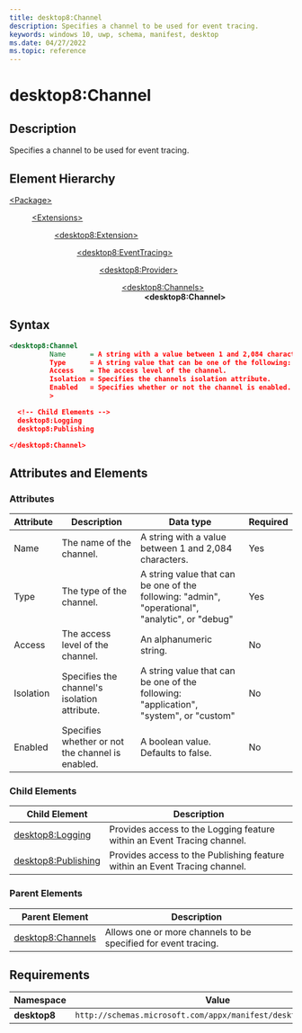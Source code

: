 ```yaml
---
title: desktop8:Channel
description: Specifies a channel to be used for event tracing.
keywords: windows 10, uwp, schema, manifest, desktop
ms.date: 04/27/2022
ms.topic: reference
---
```


# desktop8:Channel

## Description

Specifies a channel to be used for event tracing.

## Element Hierarchy

<dl>
<dt><a href="element-package.md">&lt;Package&gt;</a></dt>
<dd>
<dl>
<dt><a href="element-extensions.md">&lt;Extensions&gt;</dt>
<dd>
<dl>
<dt><a href="element-desktop8-extension.md">&lt;desktop8:Extension&gt;</a></dt>
<dd>
<dl>
<dt><a href="element-desktop8-eventtracing.md">&lt;desktop8:EventTracing&gt;</a></dt>
<dd>
<dl>
<dt><a href="element-desktop8-provider.md">&lt;desktop8:Provider&gt;</a></dt>
<dd>
<dl>
<dt><a href="element-desktop8-channels.md">&lt;desktop8:Channels&gt;</a></dt>
<dd><strong>&lt;desktop8:Channel&gt;</strong></dd>
</dl>
</dd>
</dl>
</dd>
</dl>
</dd>
</dl>
</dd>
</dl>
</dd>
</dl>

## Syntax

```xml
<desktop8:Channel
          Name      = A string with a value between 1 and 2,084 characters.
          Type      = A string value that can be one of the following: "admin", "operational", "analytic", or "debug"
          Access    = The access level of the channel.
          Isolation = Specifies the channels isolation attribute.
          Enabled   = Specifies whether or not the channel is enabled.
          >

  <!-- Child Elements -->
  desktop8:Logging
  desktop8:Publishing

</desktop8:Channel>
```

## Attributes and Elements

### Attributes

| Attribute | Description | Data type | Required |
|-----------|-------------|-----------|----------|
| Name | The name of the channel. | A string with a value between 1 and 2,084 characters. | Yes |
| Type | The type of the channel. | A string value that can be one of the following: "admin", "operational", "analytic", or "debug" | Yes |
| Access | The access level of the channel. | An alphanumeric string. | No |
| Isolation | Specifies the channel's isolation attribute. | A string value that can be one of the following: "application", "system", or "custom" | No |
| Enabled | Specifies whether or not the channel is enabled. | A boolean value. Defaults to false. | No |

### Child Elements

| Child Element | Description |
|---------------|-------------|
| [desktop8:Logging](element-desktop8-logging.md) | Provides access to the Logging feature within an Event Tracing channel. |
| [desktop8:Publishing](element-desktop8-publishing.md) | Provides access to the Publishing feature within an Event Tracing channel. |

### Parent Elements

| Parent Element | Description |
|----------------|-------------|
| [desktop8:Channels](element-desktop8-channels.md) | Allows one or more channels to be specified for event tracing. |

## Requirements

| **Namespace** | **Value** |
|---------------|-----------|
| **desktop8** | `http://schemas.microsoft.com/appx/manifest/desktop/windows10/8` |